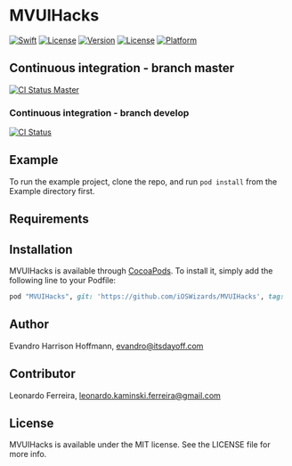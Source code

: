# MVUIHacks

<a href="https://swift.org"><img src="https://img.shields.io/badge/Swift-3.0-orange.svg?style=flat" alt="Swift" /></a>
<a href="https://tldrlegal.com/license/mit-license"><img src="https://img.shields.io/badge/License-MIT-blue.svg?style=flat" alt="License" /></a>
[![Version](https://img.shields.io/cocoapods/v/MVUIHacks.svg?style=flat)](http://cocoapods.org/pods/MVUIHacks)
[![License](https://img.shields.io/cocoapods/l/MVUIHacks.svg?style=flat)](http://cocoapods.org/pods/MVUIHacks)
[![Platform](https://img.shields.io/cocoapods/p/MVUIHacks.svg?style=flat)](http://cocoapods.org/pods/MVUIHacks)
## Continuous integration - branch master
[![CI Status Master](https://travis-ci.org/iOSWizards/MVUIHacks.svg?branch=master)](https://travis-ci.org/iOSWizards/AwesomeData)
### Continuous integration - branch develop
[![CI Status](https://travis-ci.org/iOSWizards/MVUIHacks.svg?branch=0.1.9)](https://travis-ci.org/iOSWizards/AwesomeData)

## Example

To run the example project, clone the repo, and run `pod install` from the Example directory first.

## Requirements

## Installation

MVUIHacks is available through [CocoaPods](http://cocoapods.org). To install
it, simply add the following line to your Podfile:

```ruby
pod "MVUIHacks", git: 'https://github.com/iOSWizards/MVUIHacks', tag: '0.2.8'
```

## Author

Evandro Harrison Hoffmann, evandro@itsdayoff.com

## Contributor

Leonardo Ferreira, leonardo.kaminski.ferreira@gmail.com

## License

MVUIHacks is available under the MIT license. See the LICENSE file for more info.

